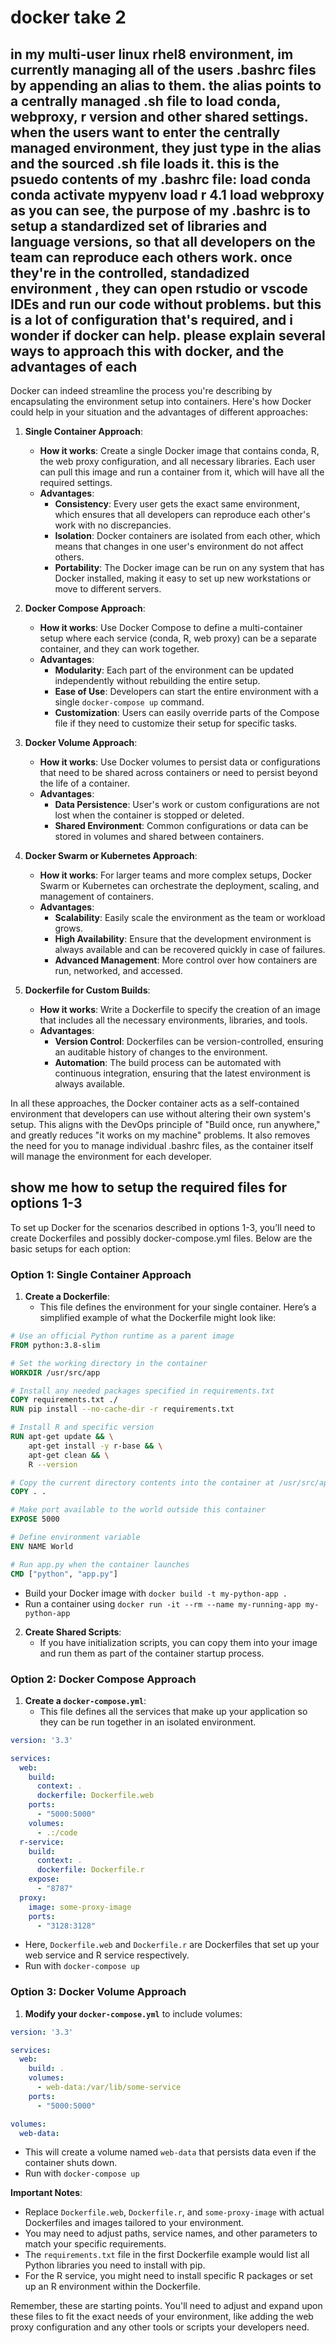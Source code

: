 # docker take 2

## in my multi-user linux rhel8 environment, im currently managing all of the users .bashrc files by appending an alias to them. the alias points to a centrally managed .sh file to load conda, webproxy, r version and other shared settings. when the users want to enter the centrally managed environment, they just type in the alias and the  sourced .sh file loads it.  this is the psuedo contents of my .bashrc file:  load conda  conda activate mypyenv load r 4.1  load webproxy  as you can see, the purpose of my .bashrc is to setup a standardized set of libraries and language versions, so that all developers on the team can reproduce each others work. once they're in the controlled, standadized environment , they can open rstudio or vscode IDEs and run our code without problems. but this is a lot of configuration that's required, and i wonder if docker can help. please explain several ways to approach this with docker, and the advantages of each

Docker can indeed streamline the process you're describing by encapsulating the environment setup into containers. Here's how Docker could help in your situation and the advantages of different approaches:

1. **Single Container Approach**:
   - **How it works**: Create a single Docker image that contains conda, R, the web proxy configuration, and all necessary libraries. Each user can pull this image and run a container from it, which will have all the required settings.
   - **Advantages**:
     - **Consistency**: Every user gets the exact same environment, which ensures that all developers can reproduce each other's work with no discrepancies.
     - **Isolation**: Docker containers are isolated from each other, which means that changes in one user's environment do not affect others.
     - **Portability**: The Docker image can be run on any system that has Docker installed, making it easy to set up new workstations or move to different servers.

2. **Docker Compose Approach**:
   - **How it works**: Use Docker Compose to define a multi-container setup where each service (conda, R, web proxy) can be a separate container, and they can work together.
   - **Advantages**:
     - **Modularity**: Each part of the environment can be updated independently without rebuilding the entire setup.
     - **Ease of Use**: Developers can start the entire environment with a single `docker-compose up` command.
     - **Customization**: Users can easily override parts of the Compose file if they need to customize their setup for specific tasks.

3. **Docker Volume Approach**:
   - **How it works**: Use Docker volumes to persist data or configurations that need to be shared across containers or need to persist beyond the life of a container.
   - **Advantages**:
     - **Data Persistence**: User's work or custom configurations are not lost when the container is stopped or deleted.
     - **Shared Environment**: Common configurations or data can be stored in volumes and shared between containers.

4. **Docker Swarm or Kubernetes Approach**:
   - **How it works**: For larger teams and more complex setups, Docker Swarm or Kubernetes can orchestrate the deployment, scaling, and management of containers.
   - **Advantages**:
     - **Scalability**: Easily scale the environment as the team or workload grows.
     - **High Availability**: Ensure that the development environment is always available and can be recovered quickly in case of failures.
     - **Advanced Management**: More control over how containers are run, networked, and accessed.

5. **Dockerfile for Custom Builds**:
   - **How it works**: Write a Dockerfile to specify the creation of an image that includes all the necessary environments, libraries, and tools.
   - **Advantages**:
     - **Version Control**: Dockerfiles can be version-controlled, ensuring an auditable history of changes to the environment.
     - **Automation**: The build process can be automated with continuous integration, ensuring that the latest environment is always available.

In all these approaches, the Docker container acts as a self-contained environment that developers can use without altering their own system's setup. This aligns with the DevOps principle of "Build once, run anywhere," and greatly reduces "it works on my machine" problems. It also removes the need for you to manage individual .bashrc files, as the container itself will manage the environment for each developer.

## show me how to setup the required files for options 1-3

To set up Docker for the scenarios described in options 1-3, you’ll need to create Dockerfiles and possibly docker-compose.yml files. Below are the basic setups for each option:

### Option 1: Single Container Approach

1. **Create a Dockerfile**:
   - This file defines the environment for your single container. Here’s a simplified example of what the Dockerfile might look like:

```Dockerfile
# Use an official Python runtime as a parent image
FROM python:3.8-slim

# Set the working directory in the container
WORKDIR /usr/src/app

# Install any needed packages specified in requirements.txt
COPY requirements.txt ./
RUN pip install --no-cache-dir -r requirements.txt

# Install R and specific version
RUN apt-get update && \
    apt-get install -y r-base && \
    apt-get clean && \
    R --version

# Copy the current directory contents into the container at /usr/src/app
COPY . .

# Make port available to the world outside this container
EXPOSE 5000

# Define environment variable
ENV NAME World

# Run app.py when the container launches
CMD ["python", "app.py"]
```

   - Build your Docker image with `docker build -t my-python-app .`
   - Run a container using `docker run -it --rm --name my-running-app my-python-app`

2. **Create Shared Scripts**:
   - If you have initialization scripts, you can copy them into your image and run them as part of the container startup process.

### Option 2: Docker Compose Approach

1. **Create a `docker-compose.yml`**:
   - This file defines all the services that make up your application so they can be run together in an isolated environment.

```yaml
version: '3.3'

services:
  web:
    build:
      context: .
      dockerfile: Dockerfile.web
    ports:
      - "5000:5000"
    volumes:
      - .:/code
  r-service:
    build:
      context: .
      dockerfile: Dockerfile.r
    expose:
      - "8787"
  proxy:
    image: some-proxy-image
    ports:
      - "3128:3128"
```

   - Here, `Dockerfile.web` and `Dockerfile.r` are Dockerfiles that set up your web service and R service respectively.
   - Run with `docker-compose up`

### Option 3: Docker Volume Approach

1. **Modify your `docker-compose.yml`** to include volumes:

```yaml
version: '3.3'

services:
  web:
    build: .
    volumes:
      - web-data:/var/lib/some-service
    ports:
      - "5000:5000"

volumes:
  web-data:
```

   - This will create a volume named `web-data` that persists data even if the container shuts down.
   - Run with `docker-compose up`

**Important Notes**:
- Replace `Dockerfile.web`, `Dockerfile.r`, and `some-proxy-image` with actual Dockerfiles and images tailored to your environment.
- You may need to adjust paths, service names, and other parameters to match your specific requirements.
- The `requirements.txt` file in the first Dockerfile example would list all Python libraries you need to install with pip.
- For the R service, you might need to install specific R packages or set up an R environment within the Dockerfile.

Remember, these are starting points. You'll need to adjust and expand upon these files to fit the exact needs of your environment, like adding the web proxy configuration and any other tools or scripts your developers need.

